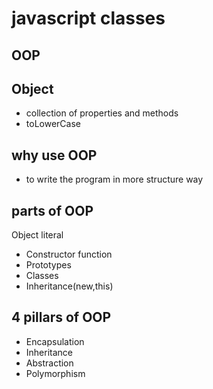 # javascript classes 
 
## OOP

## Object
- collection of properties and methods
- toLowerCase

## why use OOP 
- to write the program in more structure way

## parts of OOP
Object literal

- Constructor function
- Prototypes
- Classes 
- Inheritance(new,this)

## 4 pillars of OOP
- Encapsulation
- Inheritance 
- Abstraction
- Polymorphism


